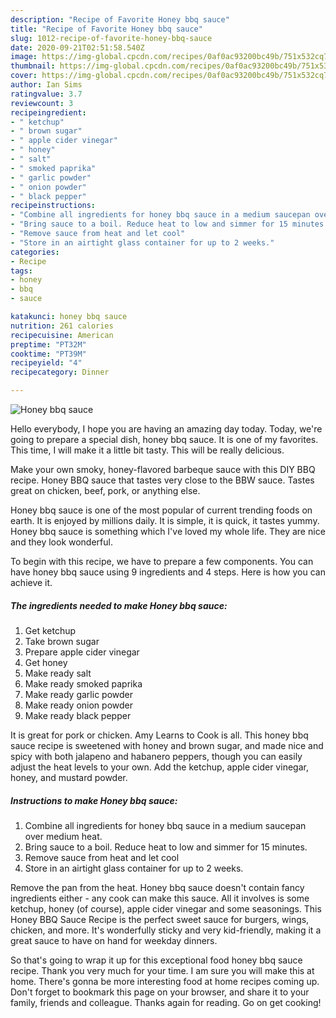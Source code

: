 ```yaml
---
description: "Recipe of Favorite Honey bbq sauce"
title: "Recipe of Favorite Honey bbq sauce"
slug: 1012-recipe-of-favorite-honey-bbq-sauce
date: 2020-09-21T02:51:58.540Z
image: https://img-global.cpcdn.com/recipes/0af0ac93200bc49b/751x532cq70/honey-bbq-sauce-recipe-main-photo.jpg
thumbnail: https://img-global.cpcdn.com/recipes/0af0ac93200bc49b/751x532cq70/honey-bbq-sauce-recipe-main-photo.jpg
cover: https://img-global.cpcdn.com/recipes/0af0ac93200bc49b/751x532cq70/honey-bbq-sauce-recipe-main-photo.jpg
author: Ian Sims
ratingvalue: 3.7
reviewcount: 3
recipeingredient:
- " ketchup"
- " brown sugar"
- " apple cider vinegar"
- " honey"
- " salt"
- " smoked paprika"
- " garlic powder"
- " onion powder"
- " black pepper"
recipeinstructions:
- "Combine all ingredients for honey bbq sauce in a medium saucepan over medium heat."
- "Bring sauce to a boil. Reduce heat to low and simmer for 15 minutes."
- "Remove sauce from heat and let cool"
- "Store in an airtight glass container for up to 2 weeks."
categories:
- Recipe
tags:
- honey
- bbq
- sauce

katakunci: honey bbq sauce 
nutrition: 261 calories
recipecuisine: American
preptime: "PT32M"
cooktime: "PT39M"
recipeyield: "4"
recipecategory: Dinner

---
```



![Honey bbq sauce](https://img-global.cpcdn.com/recipes/0af0ac93200bc49b/751x532cq70/honey-bbq-sauce-recipe-main-photo.jpg)

Hello everybody, I hope you are having an amazing day today. Today, we're going to prepare a special dish, honey bbq sauce. It is one of my favorites. This time, I will make it a little bit tasty. This will be really delicious.

Make your own smoky, honey-flavored barbeque sauce with this DIY BBQ recipe. Honey BBQ sauce that tastes very close to the BBW sauce. Tastes great on chicken, beef, pork, or anything else.

Honey bbq sauce is one of the most popular of current trending foods on earth. It is enjoyed by millions daily. It is simple, it is quick, it tastes yummy. Honey bbq sauce is something which I've loved my whole life. They are nice and they look wonderful.


To begin with this recipe, we have to prepare a few components. You can have honey bbq sauce using 9 ingredients and 4 steps. Here is how you can achieve it.

<!--inarticleads1-->

##### The ingredients needed to make Honey bbq sauce:

1. Get  ketchup
1. Take  brown sugar
1. Prepare  apple cider vinegar
1. Get  honey
1. Make ready  salt
1. Make ready  smoked paprika
1. Make ready  garlic powder
1. Make ready  onion powder
1. Make ready  black pepper


It is great for pork or chicken. Amy Learns to Cook is all. This honey bbq sauce recipe is sweetened with honey and brown sugar, and made nice and spicy with both jalapeno and habanero peppers, though you can easily adjust the heat levels to your own. Add the ketchup, apple cider vinegar, honey, and mustard powder. 

<!--inarticleads2-->

##### Instructions to make Honey bbq sauce:

1. Combine all ingredients for honey bbq sauce in a medium saucepan over medium heat.
1. Bring sauce to a boil. Reduce heat to low and simmer for 15 minutes.
1. Remove sauce from heat and let cool
1. Store in an airtight glass container for up to 2 weeks.


Remove the pan from the heat. Honey bbq sauce doesn&#39;t contain fancy ingredients either - any cook can make this sauce. All it involves is some ketchup, honey (of course), apple cider vinegar and some seasonings. This Honey BBQ Sauce Recipe is the perfect sweet sauce for burgers, wings, chicken, and more. It&#39;s wonderfully sticky and very kid-friendly, making it a great sauce to have on hand for weekday dinners. 

So that's going to wrap it up for this exceptional food honey bbq sauce recipe. Thank you very much for your time. I am sure you will make this at home. There's gonna be more interesting food at home recipes coming up. Don't forget to bookmark this page on your browser, and share it to your family, friends and colleague. Thanks again for reading. Go on get cooking!
